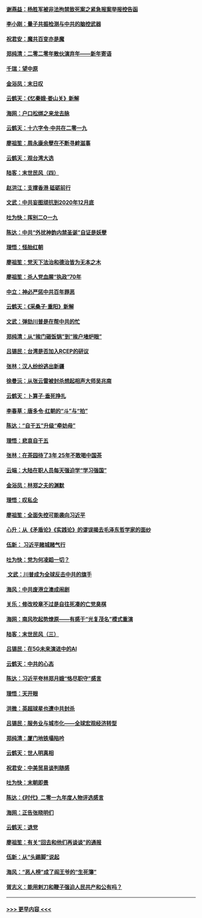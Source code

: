 #### [谢燕益：杨胜军被非法拘禁致死案之紧急报案举报控告函](../pages/nsc993/n11756134.md?t=12310522) 
#### [李小刚：量子共振检测与中共的脑控武器](../pages/nsc993/n11754518.md?t=12310522) 
#### [祝君安：魔共百变亦是魔](../pages/nsc993/n11754469.md?t=12310522) 
#### [郑纯清：二零二零年散伙演弃年——新年寄语](../pages/nsc993/n11754195.md?t=12310522) 
#### [千瑞：望中原](../pages/nsc993/n11754159.md?t=12310522) 
#### [金浴凤：末日叹](../pages/nsc993/n11752359.md?t=12310522) 
#### [云鹤天：《忆秦娥‧娄山关》新解](../pages/nsc993/n11752348.md?t=12310522) 
#### [海网：户口松绑之来龙去脉](../pages/nsc993/n11752328.md?t=12310522) 
#### [云鹤天：十六字令‧中共在二零一九](../pages/nsc993/n11752305.md?t=12310522) 
#### [廖祖笙：周永康余孽在不断寻衅滋事](../pages/nsc993/n11751013.md?t=12310522) 
#### [云鹤天：观台湾大选](../pages/nsc993/n11751007.md?t=12310522) 
#### [陆客：末世民风（四）](../pages/nsc993/n11749203.md?t=12310522) 
#### [赵洪江：支撑香港 砥砺前行](../pages/nsc993/n11748482.md?t=12310522) 
#### [文武：中共妄图顽抗到2020年12月底](../pages/nsc993/n11748446.md?t=12310522) 
#### [吐为快：挥别二O一九](../pages/nsc993/n11748411.md?t=12310522) 
#### [陈达：中共“外扰神韵内禁圣诞”自证是妖孽](../pages/nsc993/n11748226.md?t=12310522) 
#### [理悟：怪胎红朝](../pages/nsc993/n11748206.md?t=12310522) 
#### [廖祖笙：党天下法治和德治皆为无本之木](../pages/nsc993/n11748135.md?t=12310522) 
#### [廖祖笙：杀人党血腥“执政”70年](../pages/nsc993/n11745144.md?t=12310522) 
#### [中立：神必严惩中共百年罪恶](../pages/nsc993/n11744970.md?t=12310522) 
#### [云鹤天：《采桑子‧重阳》新解](../pages/nsc993/n11744948.md?t=12310522) 
#### [文武：弹劾川普是在帮中共的忙](../pages/nsc993/n11744758.md?t=12310522) 
#### [郑纯清：从“挨门砸饭锅”到“挨户堵炉眼”](../pages/nsc993/n11744745.md?t=12310522) 
#### [吕锡民：台湾是否加入RCEP的研议](../pages/nsc993/n11744701.md?t=12310522) 
#### [张林：汉人纷纷逃出新疆](../pages/nsc993/n11743530.md?t=12310522) 
#### [徐曼沅：从张云雷被封杀想起相声大师吴兆南](../pages/nsc993/n11741816.md?t=12310522) 
#### [云鹤天：卜算子‧垂死挣扎](../pages/nsc993/n11739956.md?t=12310522) 
#### [李春草：唐多令‧红朝的“斗”与“拍”](../pages/nsc993/n11739830.md?t=12310522) 
#### [陈达：“自干五”升级“牵妨母”](../pages/nsc993/n11739724.md?t=12310522) 
#### [理悟：悲哀自干五](../pages/nsc993/n11739547.md?t=12310522) 
#### [张林：在茶园待了3年 25年不敢喝中国茶](../pages/nsc993/n11739240.md?t=12310522) 
#### [云端：大陆在职人员每天强迫学“学习强国”](../pages/nsc993/n11738735.md?t=12310522) 
#### [金浴凤：林郑之夫的渊默](../pages/nsc993/n11737735.md?t=12310522) 
#### [理悟：叹私企](../pages/nsc993/n11737715.md?t=12310522) 
#### [廖祖笙：全面失控可能袭向习近平](../pages/nsc993/n11737704.md?t=12310522) 
#### [心升：从《矛盾论》《实践论》的谬误揭去毛泽东哲学家的面纱](../pages/nsc993/n11736962.md?t=12310522) 
#### [伍新： 习近平赌城赌气行](../pages/nsc993/n11736929.md?t=12310522) 
#### [吐为快：党为何凌蹈一切？](../pages/nsc993/n11736915.md?t=12310522) 
#### [ 文武：川普成为全球反击中共的旗手](../pages/nsc993/n11736882.md?t=12310522) 
#### [海风：中共废港立澳成闹剧](../pages/nsc993/n11735857.md?t=12310522) 
#### [关乐：修改校章不过是自往死凑的亡党臭棋](../pages/nsc993/n11735097.md?t=12310522) 
#### [海网：南风吹起势燎原——有感于“光复茂名”模式重演](../pages/nsc993/n11732308.md?t=12310522) 
#### [陆客：末世民风（三）](../pages/nsc993/n11732211.md?t=12310522) 
#### [吕锡民：在5G未来演进中的AI](../pages/nsc993/n11730010.md?t=12310522) 
#### [云鹤天：中共的心态](../pages/nsc993/n11729906.md?t=12310522) 
#### [陈达：习近平夸林郑月娥“恪尽职守”感言](../pages/nsc993/n11729881.md?t=12310522) 
#### [理悟：天开眼](../pages/nsc993/n11729699.md?t=12310522) 
#### [洪微：英超球星也遭中共封杀](../pages/nsc993/n11727243.md?t=12310522) 
#### [吕锡民：服务业与城市化——全球宏观经济转型](../pages/nsc993/n11725845.md?t=12310522) 
#### [郑纯清：厦门地铁塌陷吟](../pages/nsc993/n11725813.md?t=12310522) 
#### [云鹤天：世人明真相](../pages/nsc993/n11725621.md?t=12310522) 
#### [祝君安：中美贸易谈判随感](../pages/nsc993/n11725609.md?t=12310522) 
#### [吐为快：末朝即景](../pages/nsc993/n11723365.md?t=12310522) 
#### [陈达：《时代》二零一九年度人物评选感言](../pages/nsc993/n11723337.md?t=12310522) 
#### [海网：正告张晓明们](../pages/nsc993/n11723228.md?t=12310522) 
#### [云鹤天：退党](../pages/nsc993/n11723056.md?t=12310522) 
#### [廖祖笙：有关“回去和他们再谈谈”的通报](../pages/nsc993/n11722442.md?t=12310522) 
#### [伍新：从“头踢脚”说起](../pages/nsc993/n11722429.md?t=12310522) 
#### [海风：“恶人榜”成了阎王爷的“生死簿”](../pages/nsc993/n11722272.md?t=12310522) 
#### [胥志义：能用剌刀和鞭子强迫人民共产和公有吗？](../pages/nsc993/n11720569.md?t=12310522) 

----
#### [ >>> 更早内容 <<< ](../indexes/nsc993-earlier.md)
